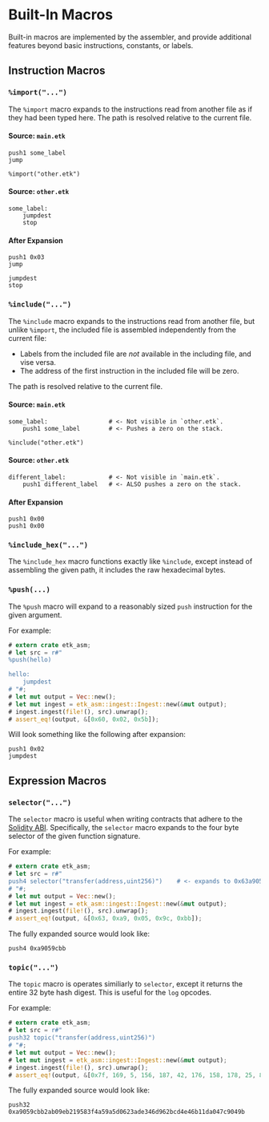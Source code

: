 # Built-In Macros

Built-in macros are implemented by the assembler, and provide additional features beyond basic instructions, constants, or labels.

## Instruction Macros

### `%import("...")`

The `%import` macro expands to the instructions read from another file as if they had been typed here. The path is resolved relative to the current file.

#### Source: `main.etk`

```ignore
push1 some_label
jump

%import("other.etk")
```

#### Source: `other.etk`

```ignore
some_label:
    jumpdest
    stop
```

#### After Expansion

```ignore
push1 0x03
jump

jumpdest
stop
```

### `%include("...")`

The `%include` macro expands to the instructions read from another file, but unlike `%import`, the included file is assembled independently from the current file:

 - Labels from the included file are _not_ available in the including file, and vise versa.
 - The address of the first instruction in the included file will be zero.

The path is resolved relative to the current file.

#### Source: `main.etk`

```ignore
some_label:                 # <- Not visible in `other.etk`.
    push1 some_label        # <- Pushes a zero on the stack.

%include("other.etk")
```

#### Source: `other.etk`

```ignore
different_label:            # <- Not visible in `main.etk`.
    push1 different_label   # <- ALSO pushes a zero on the stack.
```

#### After Expansion

```ignore
push1 0x00
push1 0x00
```

### `%include_hex("...")`

The `%include_hex` macro functions exactly like `%include`, except instead of assembling the given path, it includes the raw hexadecimal bytes.

### `%push(...)`

The `%push` macro will expand to a reasonably sized `push` instruction for the given argument.

For example:

```rust
# extern crate etk_asm;
# let src = r#"
%push(hello)

hello:
    jumpdest
# "#;
# let mut output = Vec::new();
# let mut ingest = etk_asm::ingest::Ingest::new(&mut output);
# ingest.ingest(file!(), src).unwrap();
# assert_eq!(output, &[0x60, 0x02, 0x5b]);
```

Will look something like the following after expansion:

```ignore
push1 0x02
jumpdest
```

## Expression Macros

### `selector("...")`

The `selector` macro is useful when writing contracts that adhere to the [Solidity ABI][abi]. Specifically, the `selector` macro expands to the four byte selector of the given function signature.

For example:

```rust
# extern crate etk_asm;
# let src = r#"
push4 selector("transfer(address,uint256)")    # <- expands to 0x63a9059cbb
# "#;
# let mut output = Vec::new();
# let mut ingest = etk_asm::ingest::Ingest::new(&mut output);
# ingest.ingest(file!(), src).unwrap();
# assert_eq!(output, &[0x63, 0xa9, 0x05, 0x9c, 0xbb]);
```

The fully expanded source would look like:

```ignore
push4 0xa9059cbb
```

### `topic("...")`

The `topic` macro is operates similiarly to `selector`, except it returns the entire 32 byte hash digest. This is useful for the `log` opcodes.

For example:

```rust
# extern crate etk_asm;
# let src = r#"
push32 topic("transfer(address,uint256)")
# "#;
# let mut output = Vec::new();
# let mut ingest = etk_asm::ingest::Ingest::new(&mut output);
# ingest.ingest(file!(), src).unwrap();
# assert_eq!(output, &[0x7f, 169, 5, 156, 187, 42, 176, 158, 178, 25, 88, 63, 74, 89, 165, 208, 98, 58, 222, 52, 109, 150, 43, 205, 78, 70, 177, 29, 160, 71, 201, 4, 155]);
```

The fully expanded source would look like:

```ignore
push32 0xa9059cbb2ab09eb219583f4a59a5d0623ade346d962bcd4e46b11da047c9049b
```

[abi]: https://docs.soliditylang.org/en/latest/abi-spec.html#function-selector
